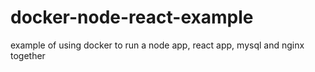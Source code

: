 # docker-node-react-example
example of using docker to run a node app, react app, mysql and nginx together

